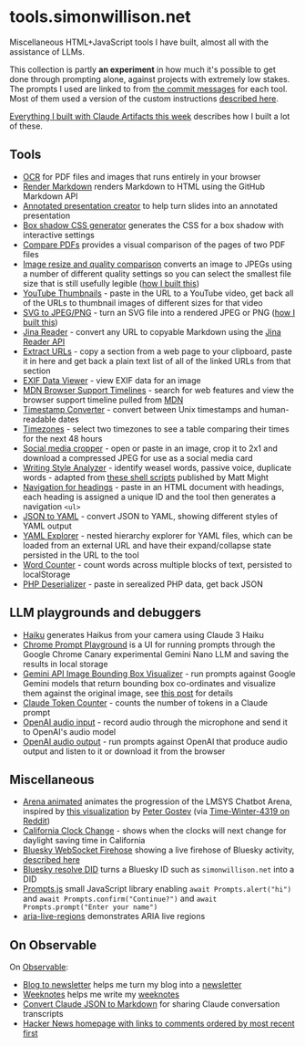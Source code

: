 # tools.simonwillison.net

Miscellaneous HTML+JavaScript tools I have built, almost all with the assistance of LLMs.

This collection is partly **an experiment** in how much it's possible to get done through prompting alone, against projects with extremely low stakes. The prompts I used are linked to from [the commit messages](https://github.com/simonw/tools/commits) for each tool. Most of them used a version of the custom instructions [described here](https://simonwillison.net/2024/Dec/19/one-shot-python-tools/#custom-instructions).

[Everything I built with Claude Artifacts this week](https://simonwillison.net/2024/Oct/21/claude-artifacts/) describes how I built a lot of these.

## Tools

- [OCR](https://tools.simonwillison.net/ocr) for PDF files and images that runs entirely in your browser
- [Render Markdown](https://tools.simonwillison.net/render-markdown) renders Markdown to HTML using the GitHub Markdown API
- [Annotated presentation creator](https://til.simonwillison.net/tools/annotated-presentations) to help turn slides into an annotated presentation
- [Box shadow CSS generator](https://tools.simonwillison.net/box-shadow) generates the CSS for a box shadow with interactive settings
- [Compare PDFs](https://tools.simonwillison.net/compare-pdfs) provides a visual comparison of the pages of two PDF files
- [Image resize and quality comparison](https://tools.simonwillison.net/image-resize-quality) converts an image to JPEGs using a number of different quality settings so you can select the smallest file size that is still usefully legible ([how I built this](https://simonwillison.net/2024/Jul/26/image-resize-and-quality-comparison/))
- [YouTube Thumbnails](https://tools.simonwillison.net/youtube-thumbnails) - paste in the URL to a YouTube video, get back all of the URLs to thumbnail images of different sizes for that video
- [SVG to JPEG/PNG](https://tools.simonwillison.net/svg-render) - turn an SVG file into a rendered JPEG or PNG ([how I built this](https://simonwillison.net/2024/Oct/6/svg-to-jpg-png/))
- [Jina Reader](https://tools.simonwillison.net/jina-reader) - convert any URL to copyable Markdown using the [Jina Reader API](https://jina.ai/reader/)
- [Extract URLs](https://tools.simonwillison.net/extract-urls) - copy a section from a web page to your clipboard, paste it in here and get back a plain text list of all of the linked URLs from that section
- [EXIF Data Viewer](https://tools.simonwillison.net/exif) - view EXIF data for an image
- [MDN Browser Support Timelines](https://tools.simonwillison.net/mdn-timelines) - search for web features and view the browser support timeline pulled from [MDN](https://developer.mozilla.org/)
- [Timestamp Converter](https://tools.simonwillison.net/unix-timestamp) - convert between Unix timestamps and human-readable dates
- [Timezones](https://tools.simonwillison.net/timezones) - select two timezones to see a table comparing their times for the next 48 hours
- [Social media cropper](https://tools.simonwillison.net/social-media-cropper) - open or paste in an image, crop it to 2x1 and download a compressed JPEG for use as a social media card
- [Writing Style Analyzer](https://tools.simonwillison.net/writing-style) - identify weasel words, passive voice, duplicate words - adapted from [these shell scripts](https://matt.might.net/articles/shell-scripts-for-passive-voice-weasel-words-duplicates/) published by Matt Might
- [Navigation for headings](https://tools.simonwillison.net/nav-for-headings) - paste in an HTML document with headings, each heading is assigned a unique ID and the tool then generates a navigation `<ul>`
- [JSON to YAML](https://tools.simonwillison.net/json-to-yaml) - convert JSON to YAML, showing different styles of YAML output
- [YAML Explorer](https://tools.simonwillison.net/yaml-explorer) - nested hierarchy explorer for YAML files, which can be loaded from an external URL and have their expand/collapse state persisted in the URL to the tool
- [Word Counter](https://tools.simonwillison.net/word-counter) - count words across multiple blocks of text, persisted to localStorage
- [PHP Deserializer](https://tools.simonwillison.net/php-deserializer) - paste in serealized PHP data, get back JSON

## LLM playgrounds and debuggers

- [Haiku](https://tools.simonwillison.net/haiku) generates Haikus from your camera using Claude 3 Haiku
- [Chrome Prompt Playground](https://tools.simonwillison.net/chrome-prompt-playground) is a UI for running prompts through the Google Chrome Canary experimental Gemini Nano LLM and saving the results in local storage
- [Gemini API Image Bounding Box Visualizer](https://tools.simonwillison.net/gemini-bbox) - run prompts against Google Gemini models that return bounding box co-ordinates and visualize them against the original image, see [this post](https://simonwillison.net/2024/Aug/26/gemini-bounding-box-visualization/) for details
- [Claude Token Counter](https://tools.simonwillison.net/claude-token-counter) - counts the number of tokens in a Claude prompt
- [OpenAI audio input](https://tools.simonwillison.net/openai-audio) - record audio through the microphone and send it to OpenAI's audio model
- [OpenAI audio output](https://tools.simonwillison.net/openai-audio-output) - run prompts against OpenAI that produce audio output and listen to it or download it from the browser

## Miscellaneous

- [Arena animated](https://tools.simonwillison.net/arena-animated) animates the progression of the LMSYS Chatbot Arena, inspired by [this visualization](https://public.flourish.studio/visualisation/17992181/) by [Peter Gostev](https://www.linkedin.com/posts/peter-gostev_how-companies-llms-compare-over-the-course-activity-7196899934615257090-zilk) (via [Time-Winter-4319 on Reddit](https://www.reddit.com/r/LocalLLaMA/comments/1bp4j19/gpt4_is_no_longer_the_top_dog_timelapse_of/))
- [California Clock Change](https://tools.simonwillison.net/california-clock-change) - shows when the clocks will next change for daylight saving time in California
- [Bluesky WebSocket Firehose](https://tools.simonwillison.net/bluesky-firehose) showing a live firehose of Bluesky activity, [described here](https://simonwillison.net/2024/Nov/20/bluesky-websocket-firehose/)
- [Bluesky resolve DID](https://tools.simonwillison.net/bluesky-resolve) turns a Bluesky ID such as `simonwillison.net` into a DID
- [Prompts.js](https://tools.simonwillison.net/prompts-js) small JavaScript library enabling `await Prompts.alert("hi")` and `await Prompts.confirm("Continue?")` and `await Prompts.prompt("Enter your name")` 
- [aria-live-regions](https://tools.simonwillison.net/aria-live-regions) demonstrates ARIA live regions

## On Observable

On [Observable](https://observablehq.com/):

- [Blog to newsletter](https://observablehq.com/@simonw/blog-to-newsletter) helps me turn my blog into a [newsletter](https://simonw.substack.com)
- [Weeknotes](https://observablehq.com/@simonw/weeknotes) helps me write my [weeknotes](https://simonwillison.net/tags/weeknotes/)
- [Convert Claude JSON to Markdown](https://observablehq.com/@simonw/convert-claude-json-to-markdown) for sharing Claude conversation transcripts
- [Hacker News homepage with links to comments ordered by most recent first](https://observablehq.com/@simonw/hacker-news-homepage)
